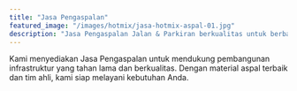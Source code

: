 ```yaml
---
title: "Jasa Pengaspalan"
featured_image: "/images/hotmix/jasa-hotmix-aspal-01.jpg"
description: "Jasa Pengaspalan Jalan & Parkiran berkualitas untuk berbagai kebutuhan infrastruktur. Solusi cepat dan tahan lama dengan hasil terbaik."
---
```


Kami menyediakan Jasa Pengaspalan untuk mendukung pembangunan infrastruktur yang tahan lama dan berkualitas. Dengan material aspal terbaik dan tim ahli, kami siap melayani kebutuhan Anda.